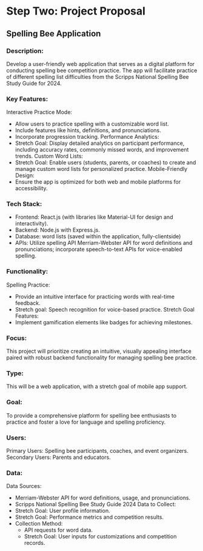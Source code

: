 # Step Two: Project Proposal
## Spelling Bee Application
### Description:
Develop a user-friendly web application that serves as a digital platform for conducting spelling bee competition practice. The app will facilitate practice of different spelling list difficulties from the Scripps National Spelling Bee Study Guide for 2024.
### Key Features:
Interactive Practice Mode:
- Allow users to practice spelling with a customizable word list.
- Include features like hints, definitions, and pronunciations.
- Incorporate progression tracking.
Performance Analytics:
- Stretch Goal: Display detailed analytics on participant performance, including accuracy rates, commonly missed words, and improvement trends.
Custom Word Lists:
- Stretch Goal: Enable users (students, parents, or coaches) to create and manage custom word lists for personalized practice.
Mobile-Friendly Design:
- Ensure the app is optimized for both web and mobile platforms for accessibility.
### Tech Stack:
- Frontend: React.js (with libraries like Material-UI for design and interactivity).
- Backend: Node.js with Express.js.
- Database: word lists (saved within the application, fully-clientside)
- APIs: Utilize spelling API Merriam-Webster API for word definitions and pronunciations; incorporate speech-to-text APIs for voice-enabled spelling.
### Functionality:
Spelling Practice:
- Provide an intuitive interface for practicing words with real-time feedback.
- Stretch goal: Speech recognition for voice-based practice.
Stretch Goal Features:
- Implement gamification elements like badges for achieving milestones.
### Focus:
This project will prioritize creating an intuitive, visually appealing interface paired with robust backend functionality for managing spelling bee practice.
### Type:
This will be a web application, with a stretch goal of mobile app support.
### Goal:
To provide a comprehensive platform for spelling bee enthusiasts to practice and foster a love for language and spelling proficiency.
### Users:
Primary Users: Spelling bee participants, coaches, and event organizers.
Secondary Users: Parents and educators.
### Data:
Data Sources:
- Merriam-Webster API for word definitions, usage, and pronunciations.
- Scripps National Spelling Bee Study Guide 2024
Data to Collect:
- Stretch Goal: User profile information.
- Stretch Goal: Performance metrics and competition results.
- Collection Method:
    - API requests for word data.
    - Stretch Goal: User inputs for customizations and competition records.

